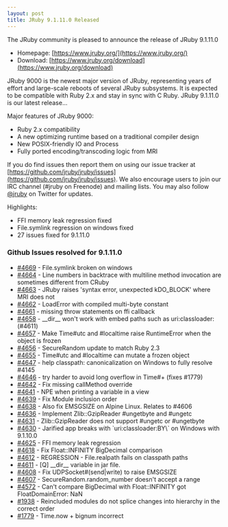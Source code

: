 ```yaml
---
layout: post
title: JRuby 9.1.11.0 Released
---
```

The JRuby community is pleased to announce the release of JRuby 9.1.11.0

- Homepage: [https://www.jruby.org/](https://www.jruby.org/)
- Download: [https://www.jruby.org/download](https://www.jruby.org/download)

JRuby 9000 is the newest major version of JRuby, representing years of effort and large-scale reboots of several JRuby subsystems.  It is expected to be compatible with Ruby 2.x and stay in sync with C Ruby.  JRuby 9.1.11.0 is our latest release...

Major features of JRuby 9000:

- Ruby 2.x compatibility
- A new optimizing runtime based on a traditional compiler design
- New POSIX-friendly IO and Process
- Fully ported encoding/transcoding logic from MRI

If you do find issues then report them on using our issue tracker at [https://github.com/jruby/jruby/issues](https://github.com/jruby/jruby/issues). We also encourage users to join our IRC channel (#jruby on Freenode) and mailing lists. You may also follow [@jruby](https://twitter.com/jruby) on Twitter for updates.

Highlights:

- FFI memory leak regression fixed
- File.symlink regression on windows fixed
- 27 issues fixed for 9.1.11.0

### Github Issues resolved for 9.1.11.0

<ul>
<li><a href="https://github.com/jruby/jruby/issues/4669">#4669</a> - File.symlink broken on windows</li>
<li><a href="https://github.com/jruby/jruby/issues/4664">#4664</a> - Line numbers in backtrace with multiline method invocation are sometimes different from CRuby</li>
<li><a href="https://github.com/jruby/jruby/issues/4663">#4663</a> - JRuby raises 'syntax error, unexpected kDO_BLOCK' where MRI does not</li>
<li><a href="https://github.com/jruby/jruby/issues/4662">#4662</a> - LoadError with compiled multi-byte constant</li>
<li><a href="https://github.com/jruby/jruby/pull/4661">#4661</a> - missing throw statements on ffi callback</li>
<li><a href="https://github.com/jruby/jruby/pull/4658">#4658</a> - __dir__ won't work with embed paths such as uri:classloader: (#4611)</li>
<li><a href="https://github.com/jruby/jruby/pull/4657">#4657</a> - Make Time#utc and #localtime raise RuntimeError when the object is frozen</li>
<li><a href="https://github.com/jruby/jruby/pull/4656">#4656</a> - SecureRandom update to match Ruby 2.3</li>
<li><a href="https://github.com/jruby/jruby/issues/4655">#4655</a> - Time#utc and #localtime can mutate a frozen object</li>
<li><a href="https://github.com/jruby/jruby/pull/4647">#4647</a> - help classpath: canonicalization on Windows to fully resolve #4145</li>
<li><a href="https://github.com/jruby/jruby/pull/4646">#4646</a> - try harder to avoid long overflow in Time#+ (fixes #1779)</li>
<li><a href="https://github.com/jruby/jruby/pull/4642">#4642</a> - Fix missing callMethod override</li>
<li><a href="https://github.com/jruby/jruby/issues/4641">#4641</a> - NPE when printing a variable in a view</li>
<li><a href="https://github.com/jruby/jruby/pull/4639">#4639</a> - Fix Module inclusion order</li>
<li><a href="https://github.com/jruby/jruby/pull/4638">#4638</a> - Also fix EMSGSIZE on Alpine Linux. Relates to #4606</li>
<li><a href="https://github.com/jruby/jruby/pull/4636">#4636</a> - Implement Zlib::GzipReader #ungetbyte and #ungetc</li>
<li><a href="https://github.com/jruby/jruby/issues/4631">#4631</a> - Zlib::GzipReader does not support #ungetc or #ungetbyte</li>
<li><a href="https://github.com/jruby/jruby/issues/4630">#4630</a> - Jarified app breaks with `uri:classloader:BY\` on Windows with 9.1.10.0</li>
<li><a href="https://github.com/jruby/jruby/issues/4625">#4625</a> - FFI memory leak regression</li>
<li><a href="https://github.com/jruby/jruby/pull/4618">#4618</a> - Fix Float::INFINITY BigDecimal comparison</li>
<li><a href="https://github.com/jruby/jruby/issues/4612">#4612</a> - REGRESSION - File.realpath fails on classpath paths</li>
<li><a href="https://github.com/jruby/jruby/issues/4611">#4611</a> - [Q] __dir__ variable in jar file.</li>
<li><a href="https://github.com/jruby/jruby/pull/4608">#4608</a> - Fix UDPSocket#(send|write) to raise EMSGSIZE</li>
<li><a href="https://github.com/jruby/jruby/issues/4607">#4607</a> - SecureRandom.random_number doesn't accept a range</li>
<li><a href="https://github.com/jruby/jruby/issues/4572">#4572</a> - Can't compare BigDecimal with Float::INFINITY got FloatDomainError: NaN</li>
<li><a href="https://github.com/jruby/jruby/issues/1938">#1938</a> - Reincluded modules do not splice changes into hierarchy in the correct order</li>
<li><a href="https://github.com/jruby/jruby/issues/1779">#1779</a> - Time.now + bignum incorrect</li>
</ul>
